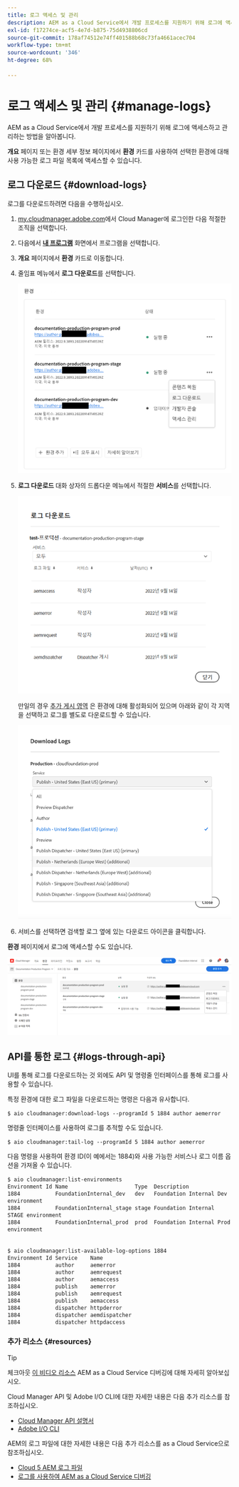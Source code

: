 ```yaml
---
title: 로그 액세스 및 관리
description: AEM as a Cloud Service에서 개발 프로세스를 지원하기 위해 로그에 액세스하고 관리하는 방법을 알아봅니다.
exl-id: f17274ce-acf5-4e7d-b875-75d4938806cd
source-git-commit: 178af74512e74ff401588b68c73fa4661acec704
workflow-type: tm+mt
source-wordcount: '346'
ht-degree: 68%

---
```



# 로그 액세스 및 관리 {#manage-logs}

AEM as a Cloud Service에서 개발 프로세스를 지원하기 위해 로그에 액세스하고 관리하는 방법을 알아봅니다.

**개요** 페이지 또는 환경 세부 정보 페이지에서 **환경** 카드를 사용하여 선택한 환경에 대해 사용 가능한 로그 파일 목록에 액세스할 수 있습니다.

## 로그 다운로드 {#download-logs}

로그를 다운로드하려면 다음을 수행하십시오.

1. [my.cloudmanager.adobe.com](https://my.cloudmanager.adobe.com/)에서 Cloud Manager에 로그인한 다음 적절한 조직을 선택합니다.

1. 다음에서 **[내 프로그램](/help/implementing/cloud-manager/getting-access-to-aem-in-cloud/editing-programs.md#my-programs)** 화면에서 프로그램을 선택합니다.

1. **개요** 페이지에서 **환경** 카드로 이동합니다.

1. 줄임표 메뉴에서 **로그 다운로드**&#x200B;를 선택합니다.

   ![로그 다운로드 메뉴 항목](assets/download-logs1.png)

1. **로그 다운로드** 대화 상자의 드롭다운 메뉴에서 적절한 **서비스**&#x200B;를 선택합니다.

   ![로그 다운로드 대화 상자](assets/download-preview.png)

   만일의 경우 [추가 게시 영역](/help/operations/additional-publish-regions.md) 은 환경에 대해 활성화되어 있으며 아래와 같이 각 지역을 선택하고 로그를 별도로 다운로드할 수 있습니다.

   ![추가 게시 영역에 대한 로그 다운로드](assets/download-publish-region-logs.png)

1. 서비스를 선택하면 검색할 로그 옆에 있는 다운로드 아이콘을 클릭합니다.

**환경** 페이지에서 로그에 액세스할 수도 있습니다.

![환경의 로그 화면](assets/download-logs.png)

## API를 통한 로그 {#logs-through-api}

UI를 통해 로그를 다운로드하는 것 외에도 API 및 명령줄 인터페이스를 통해 로그를 사용할 수 있습니다.

특정 환경에 대한 로그 파일을 다운로드하는 명령은 다음과 유사합니다.

```shell
$ aio cloudmanager:download-logs --programId 5 1884 author aemerror
```

명령줄 인터페이스를 사용하여 로그를 추적할 수도 있습니다.

```shell
$ aio cloudmanager:tail-log --programId 5 1884 author aemerror
```

다음 명령을 사용하여 환경 ID(이 예에서는 1884)와 사용 가능한 서비스나 로그 이름 옵션을 가져올 수 있습니다.

```shell
$ aio cloudmanager:list-environments
Environment Id Name                     Type  Description                          
1884           FoundationInternal_dev   dev   Foundation Internal Dev environment  
1884           FoundationInternal_stage stage Foundation Internal STAGE environment
1884           FoundationInternal_prod  prod  Foundation Internal Prod environment
 
 
$ aio cloudmanager:list-available-log-options 1884
Environment Id Service    Name         
1884           author     aemerror     
1884           author     aemrequest   
1884           author     aemaccess    
1884           publish    aemerror     
1884           publish    aemrequest   
1884           publish    aemaccess    
1884           dispatcher httpderror   
1884           dispatcher aemdispatcher
1884           dispatcher httpdaccess
```

### 추가 리소스 {#resources}

>[!TIP]
>
>체크아웃 [이 비디오 리소스](https://app.frame.io/reviews/28cdf463-b7fc-443b-a54a-93cb7da6567e/dbf158f1-568b-4efc-8fbc-3b241561cbab) AEM as a Cloud Service 디버깅에 대해 자세히 알아보십시오.

Cloud Manager API 및 Adobe I/O CLI에 대한 자세한 내용은 다음 추가 리소스를 참조하십시오.

* [Cloud Manager API 설명서](https://developer.adobe.com/experience-cloud/cloud-manager/)
* [Adobe I/O CLI](https://github.com/adobe/aio-cli-plugin-cloudmanager)

AEM의 로그 파일에 대한 자세한 내용은 다음 추가 리소스를 as a Cloud Service으로 참조하십시오.

* [Cloud 5 AEM 로그 파일](https://experienceleague.adobe.com/docs/experience-manager-learn/cloud-service/expert-resources/cloud-5/cloud5-aem-log-files.html)
* [로그를 사용하여 AEM as a Cloud Service 디버깅](https://experienceleague.adobe.com/docs/experience-manager-learn/cloud-service/debugging/debugging-aem-as-a-cloud-service/logs.html)
